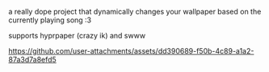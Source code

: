 a really dope project that dynamically changes your wallpaper based on the currently playing song :3

supports hyprpaper (crazy ik) and swww

https://github.com/user-attachments/assets/dd390689-f50b-4c89-a1a2-87a3d7a8efd5
